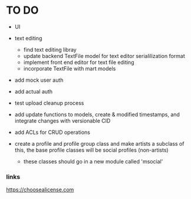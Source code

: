 # TO DO
+ UI
+ text editing
    + find text editing libray
    + update backend TextFile model for text editor serialilization format
    + implement front end editor for text file editing
    + incorporate TextFile with mart models
+ add mock user auth
+ add actual auth
+ test upload cleanup process
+ add update functions to models, create & modified timestamps, and integrate changes with versionable CID
+ add ACLs for CRUD operations

+ create a profile and profile group class and make artists a subclass of this, the base profile classes will be social profiles (non-artists)
    + these classes should go in a new module called 'msocial'

### links

https://choosealicense.com
